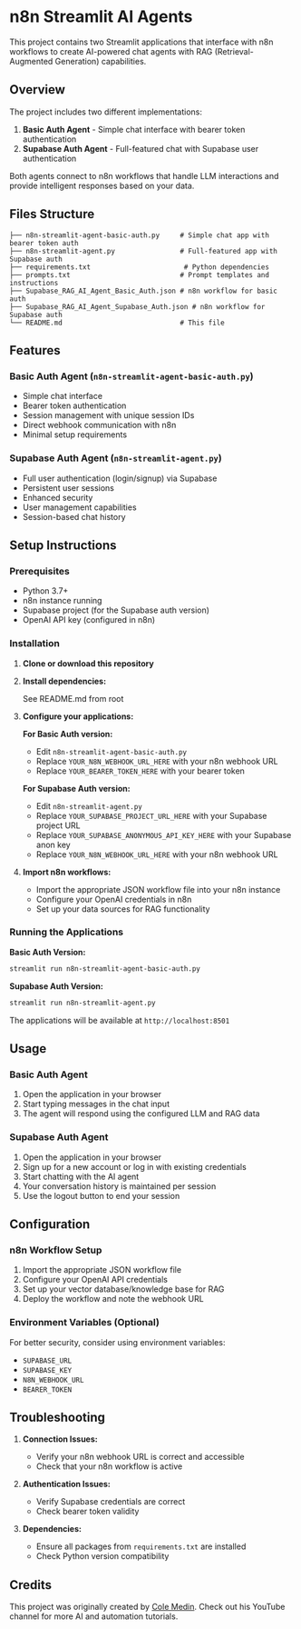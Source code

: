 # n8n Streamlit AI Agents

This project contains two Streamlit applications that interface with n8n workflows to create AI-powered chat agents with RAG (Retrieval-Augmented Generation) capabilities.

## Overview

The project includes two different implementations:
1. **Basic Auth Agent** - Simple chat interface with bearer token authentication
2. **Supabase Auth Agent** - Full-featured chat with Supabase user authentication

Both agents connect to n8n workflows that handle LLM interactions and provide intelligent responses based on your data.

## Files Structure

```
├── n8n-streamlit-agent-basic-auth.py     # Simple chat app with bearer token auth
├── n8n-streamlit-agent.py                # Full-featured app with Supabase auth
├── requirements.txt                       # Python dependencies
├── prompts.txt                           # Prompt templates and instructions
├── Supabase_RAG_AI_Agent_Basic_Auth.json # n8n workflow for basic auth
├── Supabase_RAG_AI_Agent_Supabase_Auth.json # n8n workflow for Supabase auth
└── README.md                             # This file
```

## Features

### Basic Auth Agent (`n8n-streamlit-agent-basic-auth.py`)
- Simple chat interface
- Bearer token authentication
- Session management with unique session IDs
- Direct webhook communication with n8n
- Minimal setup requirements

### Supabase Auth Agent (`n8n-streamlit-agent.py`)
- Full user authentication (login/signup) via Supabase
- Persistent user sessions
- Enhanced security
- User management capabilities
- Session-based chat history

## Setup Instructions

### Prerequisites
- Python 3.7+
- n8n instance running
- Supabase project (for the Supabase auth version)
- OpenAI API key (configured in n8n)

### Installation

1. **Clone or download this repository**

2. **Install dependencies:**
   
   See README.md from root

3. **Configure your applications:**

   **For Basic Auth version:**
   - Edit `n8n-streamlit-agent-basic-auth.py`
   - Replace `YOUR_N8N_WEBHOOK_URL_HERE` with your n8n webhook URL
   - Replace `YOUR_BEARER_TOKEN_HERE` with your bearer token

   **For Supabase Auth version:**
   - Edit `n8n-streamlit-agent.py`
   - Replace `YOUR_SUPABASE_PROJECT_URL_HERE` with your Supabase project URL
   - Replace `YOUR_SUPABASE_ANONYMOUS_API_KEY_HERE` with your Supabase anon key
   - Replace `YOUR_N8N_WEBHOOK_URL_HERE` with your n8n webhook URL

4. **Import n8n workflows:**
   - Import the appropriate JSON workflow file into your n8n instance
   - Configure your OpenAI credentials in n8n
   - Set up your data sources for RAG functionality

### Running the Applications

**Basic Auth Version:**
```bash
streamlit run n8n-streamlit-agent-basic-auth.py
```

**Supabase Auth Version:**
```bash
streamlit run n8n-streamlit-agent.py
```

The applications will be available at `http://localhost:8501`

## Usage

### Basic Auth Agent
1. Open the application in your browser
2. Start typing messages in the chat input
3. The agent will respond using the configured LLM and RAG data

### Supabase Auth Agent
1. Open the application in your browser
2. Sign up for a new account or log in with existing credentials
3. Start chatting with the AI agent
4. Your conversation history is maintained per session
5. Use the logout button to end your session

## Configuration

### n8n Workflow Setup
1. Import the appropriate JSON workflow file
2. Configure your OpenAI API credentials
3. Set up your vector database/knowledge base for RAG
4. Deploy the workflow and note the webhook URL

### Environment Variables (Optional)
For better security, consider using environment variables:
- `SUPABASE_URL`
- `SUPABASE_KEY`
- `N8N_WEBHOOK_URL`
- `BEARER_TOKEN`

## Troubleshooting

1. **Connection Issues:**
   - Verify your n8n webhook URL is correct and accessible
   - Check that your n8n workflow is active

2. **Authentication Issues:**
   - Verify Supabase credentials are correct
   - Check bearer token validity

3. **Dependencies:**
   - Ensure all packages from `requirements.txt` are installed
   - Check Python version compatibility

## Credits

This project was originally created by [Cole Medin](https://www.youtube.com/@ColeMedin). Check out his YouTube channel for more AI and automation tutorials.

